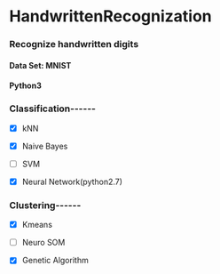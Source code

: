 # HandwrittenRecognization
### Recognize handwritten digits
#### Data Set: MNIST
#### Python3
### Classification------
-[x] kNN

-[x] Naive Bayes

-[ ] SVM	

-[x] Neural Network(python2.7)	

### Clustering------	
-[x] Kmeans	

-[ ] Neuro SOM

-[x] Genetic Algorithm	




